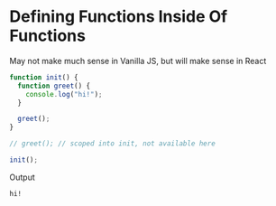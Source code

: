 # Defining Functions Inside Of Functions

May not make much sense in Vanilla JS, but will make sense in React

```js
function init() {
  function greet() {
    console.log("hi!");
  }

  greet();
}

// greet(); // scoped into init, not available here

init();
```

Output
```
hi!
```
